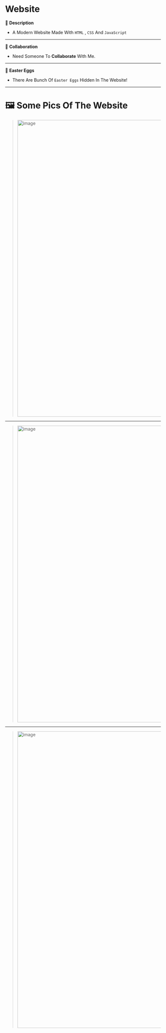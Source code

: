 # Website 
📑 **Description**
* A Modern Website Made With `HTML` , `CSS` And `JavaScript`
----------------------
🤝 **Collaboration**
* Need Someone To **Collaborate** With Me.
---------------------
🥚 **Easter Eggs**
* There Are Bunch Of `Easter Eggs` Hidden In The Website!
---------------------
# 🖼️ **Some Pics Of The Website**


> <img width="960" alt="image" src="https://user-images.githubusercontent.com/71079602/144416127-14fe5a62-2d2d-4c1d-9b4d-99fa54dfa985.png">
---------------------
> <img width="960" alt="image" src="https://user-images.githubusercontent.com/71079602/144416174-f7b812b0-bbee-40c1-86e7-278a72a9415c.png">
---------------------
> <img width="960" alt="image" src="https://user-images.githubusercontent.com/71079602/144416316-05d840ba-8ea7-4f54-a035-44305603546a.png">
